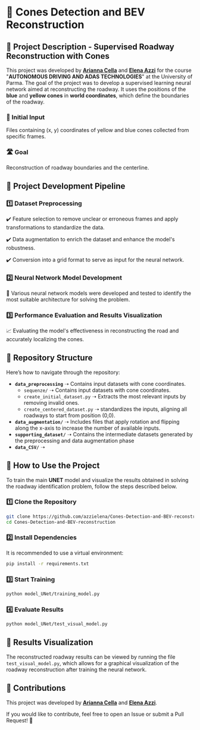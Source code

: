 # 📌 Cones Detection and BEV Reconstruction 

## 📖 Project Description - Supervised Roadway Reconstruction with Cones
This project was developed by **[Arianna Cella](https://github.com/ariannaCella)** and **[Elena Azzi](https://github.com/azzielena)** for the course "**AUTONOMOUS DRIVING AND ADAS TECHNOLOGIES**" at the University of Parma. The goal of the project was to develop a supervised learning neural network aimed at reconstructing the roadway. It uses the positions of the **blue** and **yellow cones** in **world coordinates**, which define the boundaries of the roadway.

### 📂 Initial Input
Files containing (x, y) coordinates of yellow and blue cones collected from specific frames.

### 🛣️ Goal
Reconstruction of roadway boundaries and the centerline.

## 🔄 Project Development Pipeline

### 1️⃣ Dataset Preprocessing
✔️ Feature selection to remove unclear or erroneous frames and apply transformations to standardize the data.

✔️ Data augmentation to enrich the dataset and enhance the model's robustness.

✔️ Conversion into a grid format to serve as input for the neural network.

### 2️⃣ Neural Network Model Development
🧠 Various neural network models were developed and tested to identify the most suitable architecture for solving the problem.

### 3️⃣ Performance Evaluation and Results Visualization
📈 Evaluating the model's effectiveness in reconstructing the road and accurately localizing the cones.

## 📂 Repository Structure
Here’s how to navigate through the repository:

- **`data_preprocessing`** ➝ Contains input datasets with cone coordinates.
  - `sequenze/` ➝ Contains input datasets with cone coordinates.
  - `create_initial_dataset.py` ➝ Extracts the most relevant inputs by removing invalid ones.
  - `create_centered_dataset.py` ➝ standardizes the inputs, aligning all roadways to start from position (0,0).
- **`data_augmentation/`** ➝ Includes files that apply rotation and flipping along the x-axis to increase the number of available inputs.
- **`supporting_dataset/`** ➝ Contains the intermediate datasets generated by the preprocessing and data augmentation phase
- **`data_CSV/`** ➝ 

## 🚀 How to Use the Project
To train the main **UNET** model and visualize the results obtained in solving the roadway identification problem, follow the steps described below.

### 1️⃣ Clone the Repository
```bash
git clone https://github.com/azzielena/Cones-Detection-and-BEV-reconstruction.git
cd Cones-Detection-and-BEV-reconstruction
```

### 2️⃣ Install Dependencies
It is recommended to use a virtual environment:
```bash
pip install -r requirements.txt
```

### 3️⃣ Start Training
```bash
python model_UNet/training_model.py
```

### 4️⃣ Evaluate Results
```bash
python model_UNet/test_visual_model.py
```

## 🎨 Results Visualization
The reconstructed roadway results can be viewed by running the file `test_visual_model.py`, which allows for a graphical visualization of the roadway reconstruction after training the neural network.

## 🤝 Contributions
This project was developed by **[Arianna Cella](https://github.com/ariannaCella)** and **[Elena Azzi](https://github.com/azzielena)**.

If you would like to contribute, feel free to open an Issue or submit a Pull Request! 🎉
